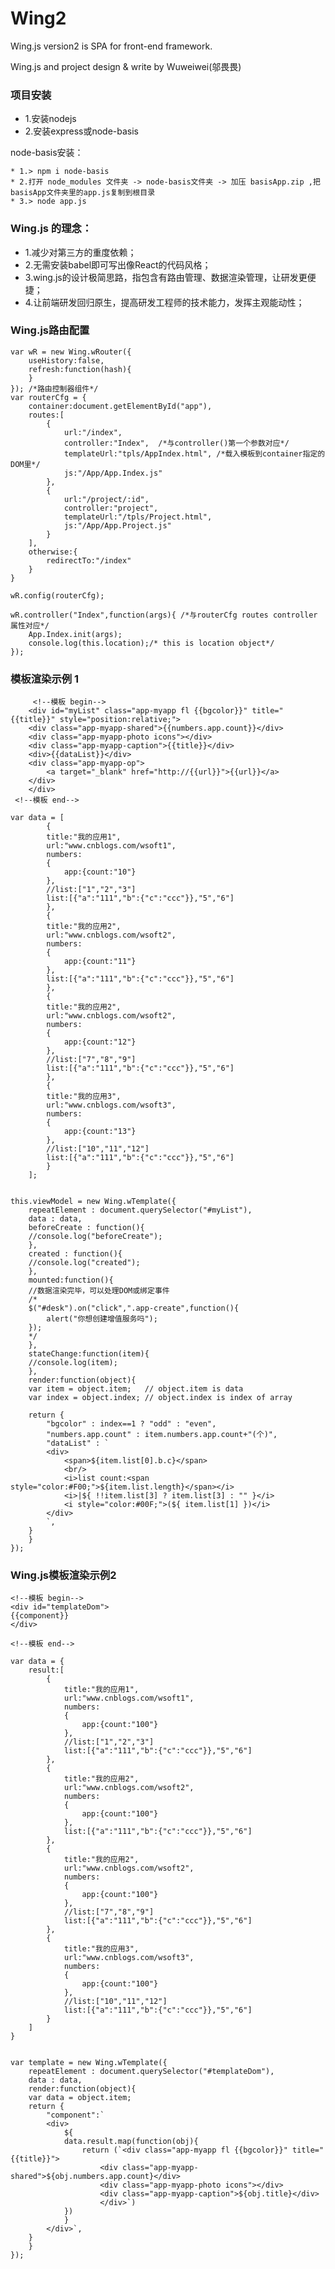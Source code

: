 # Wing2
Wing.js version2 is SPA for front-end framework.

Wing.js and project design & write by Wuweiwei(邬畏畏)

### 项目安装

* 1.安装nodejs
* 2.安装express或node-basis

node-basis安装：

	* 1.> npm i node-basis
	* 2.打开 node_modules 文件夹 -> node-basis文件夹 -> 加压 basisApp.zip ,把basisApp文件夹里的app.js复制到根目录
	* 3.> node app.js

### Wing.js 的理念：

  * 1.减少对第三方的重度依赖；
  * 2.无需安装babel即可写出像React的代码风格；
  * 3.wing.js的设计极简思路，指包含有路由管理、数据渲染管理，让研发更便捷；
  * 4.让前端研发回归原生，提高研发工程师的技术能力，发挥主观能动性；
  
### Wing.js路由配置
	var wR = new Wing.wRouter({
		useHistory:false,
		refresh:function(hash){
		}
	}); /*路由控制器组件*/
	var routerCfg = {
		container:document.getElementById("app"),
		routes:[
			{
				url:"/index",
				controller:"Index",  /*与controller()第一个参数对应*/
				templateUrl:"tpls/AppIndex.html", /*载入模板到container指定的DOM里*/
				js:"/App/App.Index.js"
			},
			{
				url:"/project/:id",
				controller:"project",
				templateUrl:"/tpls/Project.html",
				js:"/App/App.Project.js"
			}
		],
		otherwise:{
			redirectTo:"/index"
		}
	}

	wR.config(routerCfg);
  
 	wR.controller("Index",function(args){ /*与routerCfg routes controller 属性对应*/
		App.Index.init(args);
		console.log(this.location);/* this is location object*/
	});
  
  
  ### 模板渲染示例 1
  
  
     	 <!--模板 begin-->  
	    <div id="myList" class="app-myapp fl {{bgcolor}}" title="{{title}}" style="position:relative;">
		<div class="app-myapp-shared">{{numbers.app.count}}</div>
		<div class="app-myapp-photo icons"></div>
		<div class="app-myapp-caption">{{title}}</div>
		<div>{{dataList}}</div>
		<div class="app-myapp-op">
		    <a target="_blank" href="http://{{url}}">{{url}}</a>
		</div>
	    </div>
   	 <!--模板 end-->  

	var data = [
		    {
			title:"我的应用1",
			url:"www.cnblogs.com/wsoft1",
			numbers:
			{
			    app:{count:"10"}
			},
			//list:["1","2","3"]
			list:[{"a":"111","b":{"c":"ccc"}},"5","6"]
		    },
		    {
			title:"我的应用2",
			url:"www.cnblogs.com/wsoft2",
			numbers:
			{
			    app:{count:"11"}
			},
			list:[{"a":"111","b":{"c":"ccc"}},"5","6"]
		    },
		    {
			title:"我的应用2",
			url:"www.cnblogs.com/wsoft2",
			numbers:
			{
			    app:{count:"12"}
			},
			//list:["7","8","9"]
			list:[{"a":"111","b":{"c":"ccc"}},"5","6"]
		    },
		    {
			title:"我的应用3",
			url:"www.cnblogs.com/wsoft3",
			numbers:
			{
			    app:{count:"13"}
			},
			//list:["10","11","12"]
			list:[{"a":"111","b":{"c":"ccc"}},"5","6"]
		    }
		];


	this.viewModel = new Wing.wTemplate({
	    repeatElement : document.querySelector("#myList"),
	    data : data,
	    beforeCreate : function(){
		//console.log("beforeCreate");
	    },
	    created : function(){
		//console.log("created");
	    },
	    mounted:function(){
		//数据渲染完毕，可以处理DOM或绑定事件
		/*
		$("#desk").on("click",".app-create",function(){
		    alert("你想创建增值服务吗");
		});
		*/
	    },
	    stateChange:function(item){
		//console.log(item);
	    },
	    render:function(object){
		var item = object.item;   // object.item is data
		var index = object.index; // object.index is index of array

		return {
		    "bgcolor" : index==1 ? "odd" : "even",
		    "numbers.app.count" : item.numbers.app.count+"(个)",
		    "dataList" : `
			<div>
			    <span>${item.list[0].b.c}</span>
			    <br/>
			    <i>list count:<span style="color:#F00;">${item.list.length}</span></i>
			    <i>|${ !!item.list[3] ? item.list[3] : "" }</i>
			    <i style="color:#00F;">(${ item.list[1] })</i>
			</div>
			`,
		}
	    }
	});

### Wing.js模板渲染示例2

	<!--模板 begin--> 
	<div id="templateDom">
	{{component}}
	</div>

	<!--模板 end-->  

	var data = {
	    result:[
	        {
	            title:"我的应用1",
	            url:"www.cnblogs.com/wsoft1",
	            numbers:
	            {
	                app:{count:"100"}
	            },
	            //list:["1","2","3"]
	            list:[{"a":"111","b":{"c":"ccc"}},"5","6"]
	        },
	        {
	            title:"我的应用2",
	            url:"www.cnblogs.com/wsoft2",
	            numbers:
	            {
	                app:{count:"100"}
	            },
	            list:[{"a":"111","b":{"c":"ccc"}},"5","6"]
	        },
	        {
	            title:"我的应用2",
	            url:"www.cnblogs.com/wsoft2",
	            numbers:
	            {
	                app:{count:"100"}
	            },
	            //list:["7","8","9"]
	            list:[{"a":"111","b":{"c":"ccc"}},"5","6"]
	        },
	        {
	            title:"我的应用3",
	            url:"www.cnblogs.com/wsoft3",
	            numbers:
	            {
	                app:{count:"100"}
	            },
	            //list:["10","11","12"]
	            list:[{"a":"111","b":{"c":"ccc"}},"5","6"]
	        }
	    ]
	}
	
	
	var template = new Wing.wTemplate({
	    repeatElement : document.querySelector("#templateDom"),
	    data : data,
	    render:function(object){
		var data = object.item;
		return {
		    "component":`
			<div>
			    ${
				data.result.map(function(obj){
				    return (`<div class="app-myapp fl {{bgcolor}}" title="{{title}}">
						<div class="app-myapp-shared">${obj.numbers.app.count}</div>
						<div class="app-myapp-photo icons"></div>
						<div class="app-myapp-caption">${obj.title}</div>
					    </div>`)
				})
			    }
			</div>`,
		}
	    }
	});

		    
